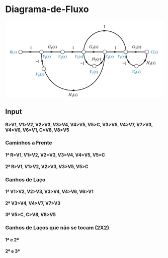 # Diagrama-de-Fluxo

<img alt="Diagrama de Fluxo de Sinal" src="img/diagrama_fluxo.png">

## Input
#### R>V1, V1>V2, V2>V3, V3>V4, V4>V5, V5>C, V3>V5, V4>V7, V7>V3, V4>V6, V6>V1, C>V8, V8>V5

### Caminhos a Frente
#### 1ª R>V1, V1>V2, V2>V3, V3>V4, V4>V5, V5>C
#### 2ª R>V1, V1>V2, V2>V3, V3>V5, V5>C

### Ganhos de Laço
#### 1ª V1>V2, V2>V3, V3>V4, V4>V6, V6>V1
#### 2ª V3>V4, V4>V7, V7>V3
#### 3ª V5>C, C>V8, V8>V5

### Ganhos de Laços que não se tocam (2X2)
#### 1ª e 2ª
#### 2ª e 3ª